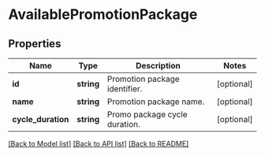 # AvailablePromotionPackage

## Properties
Name | Type | Description | Notes
------------ | ------------- | ------------- | -------------
**id** | **string** | Promotion package identifier. | [optional] 
**name** | **string** | Promotion package name. | [optional] 
**cycle_duration** | **string** | Promo package cycle duration. | [optional] 

[[Back to Model list]](../../README.md#documentation-for-models) [[Back to API list]](../../README.md#documentation-for-api-endpoints) [[Back to README]](../../README.md)

